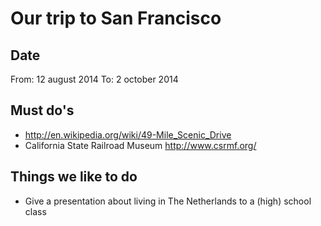 # Our trip to San Francisco

## Date

From: 12 august 2014
To: 2 october 2014

## Must do's

- http://en.wikipedia.org/wiki/49-Mile_Scenic_Drive
- California State Railroad Museum http://www.csrmf.org/

## Things we like to do

- Give a presentation about living in The Netherlands to a (high) school class
